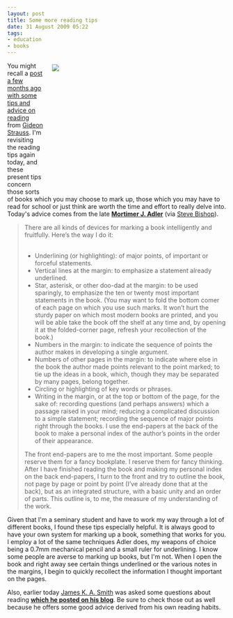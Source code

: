 ```yaml
---
layout: post
title: Some more reading tips
date: 31 August 2009 05:22
tags:
- education
- books
---
```

<div style="float: right; margin: 5px 1px 0px 20px; width: 400px; height: 300px;"><img src="https://dl.dropboxusercontent.com/u/3897986/Jake%20Blog%20Images/libbook2.jpg" /></div>
<p>You might recall a <a href="http://jakebelder.com/a-few-reading-tips">post a few months ago with some tips and advice on reading</a> from <a href="http://cpjustice.org/gideonstrauss">Gideon Strauss</a>.  I'm revisiting the reading tips again today, and these present tips concern those sorts of books which you may choose to mark up, those which you may have to read for school or just think are worth the time and effort to really delve into.  Today's advice comes from the late  <a style="font-weight: bold;" href="http://en.wikipedia.org/wiki/Mortimer_Adler">Mortimer J. Adler</a> (via <a href="http://stevebishop.wordpress.com/2008/01/19/some-useful-advice-when-reading-a-book/">Steve Bishop</a>).</p>
<blockquote>
There are all kinds of devices for marking a book intelligently and fruitfully. Here&rsquo;s the way I do it:
<br><br>
<ul>
<li>Underlining (or highlighting): of major points, of important or forceful statements.</li>
<li>Vertical lines at the margin: to emphasize a statement already underlined.</li>
<li>Star, asterisk, or other doo-dad at the margin: to be used sparingly, to emphasize the ten or twenty most important statements in the book. (You may want to fold the bottom comer of each page on which you use such marks. It won&rsquo;t hurt the sturdy paper on which most modern books are printed, and you will be able take the book off the shelf at any time and, by opening it at the folded-corner page, refresh your recollection of the book.)</li>
<li>Numbers in the margin: to indicate the sequence of points the author makes in developing a single argument.</li>
<li>Numbers of other pages in the margin: to indicate where else in the book the author made points relevant to the point marked; to tie up the ideas in a book, which, though they may be separated by many pages, belong together.</li>
<li>Circling or highlighting of key words or phrases.</li>
<li>Writing in the margin, or at the top or bottom of the page, for the sake of: recording questions (and perhaps answers) which a passage raised in your mind; reducing a complicated discussion to a simple statement; recording the sequence of major points right through the books. I use the end-papers at the back of the book to make a personal index of the author&rsquo;s points in the order of their appearance.</li>
</ul>

The front end-papers are to me the most important. Some people reserve them for a fancy bookplate. I reserve them for fancy thinking. After I have finished reading the book and making my personal index on the back end-papers, I turn to the front and try to outline the book, not page by page or point by point (I&rsquo;ve already done that at the back), but as an integrated structure, with a basic unity and an order of parts. This outline is, to me, the measure of my understanding of the work.
</blockquote>

Given that I'm a seminary student and have to work my way through a lot of different books, I found these tips especially helpful.  It is always good to have your own system for marking up a book, something that works for you.  I employ a lot of the same techniques Adler does, my weapons of choice being a 0.7mm mechanical pencil and a small ruler for underlining.  I know some people are averse to marking up books, but I'm not.  When I open the book and right away see certain things underlined or the various notes in the margins, I begin to quickly recollect the information I thought important on the pages.

Also, earlier today <a href="http://www.jameskasmith.com/">James K. A. Smith</a> was asked some questions about reading <a style="font-weight: bold;" href="http://forsclavigera.blogspot.com/2009/08/reading-habits.html">which he posted on his blog</a>.  Be sure to check those out as well because he offers some good advice derived from his own reading habits.
